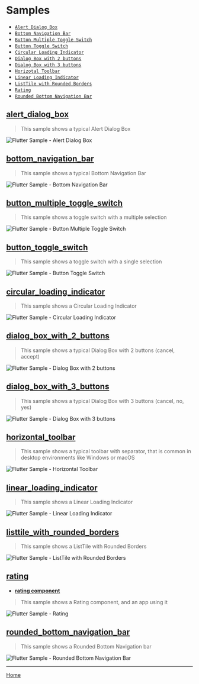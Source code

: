 # Samples
- [`Alert Dialog Box`](#alert_dialog_box)
- [`Bottom Navigation Bar`](#bottom_navigation_bar)
- [`Button Multiple Toggle Switch`](#button_multiple_toggle_switch)
- [`Button Toggle Switch`](#button_toggle_switch)
- [`Circular Loading Indicator`](#circular_loading_indicator)
- [`Dialog Box with 2 buttons`](#dialog_box_with_2_buttons)
- [`Dialog Box with 3 buttons`](#dialog_box_with_3_buttons)
- [`Horizotal Toolbar`](#horizontal_toolbar)
- [`Linear Loading Indicator`](#linear_loading_indicator)
- [`ListTile with Rounded Borders`](#listtile_with_rounded_borders)
- [`Rating`](#rating)
- [`Rounded Bottom Navigation Bar`](#rounded_bottom_navigation_bar)

## <a name="alert_dialog_box"></a>[**alert_dialog_box**](alert_dialog_box/lib/main.dart)
> This sample shows a typical Alert Dialog Box

![Flutter Sample - Alert Dialog Box](images/flutter_sample-Alert_Dialog_Box.png)


## <a name="bottom_navigation_bar"></a>[**bottom_navigation_bar**](bottom_navigation_bar/lib/main.dart)
> This sample shows a typical Bottom Navigation Bar

![Flutter Sample - Bottom Navigation Bar](images/flutter_sample-Bottom_Navigation_Bar.png)


## <a name="button_multiple_toggle_switch"></a>[**button_multiple_toggle_switch**](button_multiple_toggle_switch/lib/main.dart)
> This sample shows a toggle switch with a multiple selection

![Flutter Sample - Button Multiple Toggle Switch](images/flutter_sample-Button_Multiple_Toggle_Switch.png)


## <a name="button_toggle_switch"></a>[**button_toggle_switch**](button_toggle_switch/lib/main.dart)
> This sample shows a toggle switch with a single selection

![Flutter Sample - Button Toggle Switch](images/flutter_sample-Button_Toggle_Switch.png)


## <a name="circular_loading_indicator"></a>[**circular_loading_indicator**](circular_loading_indicator/lib/main.dart)
> This sample shows a Circular Loading Indicator

![Flutter Sample - Circular Loading Indicator](images/flutter_sample-Circular_Loading_Indicator.png)


## <a name="dialog_box_with_2_buttons"></a>[**dialog_box_with_2_buttons**](dialog_box_with_2_buttons/lib/main.dart)
> This sample shows a typical Dialog Box with 2 buttons (cancel, accept)

![Flutter Sample - Dialog Box with 2 buttons](images/flutter_sample-Dialog_Box_with_2_buttons.png)


## <a name="dialog_box_with_3_buttons"></a>[**dialog_box_with_3_buttons**](dialog_box_with_3_buttons/lib/main.dart)
> This sample shows a typical Dialog Box with 3 buttons (cancel, no, yes)

![Flutter Sample - Dialog Box with 3 buttons](images/flutter_sample-Dialog_Box_with_3_buttons.png)


## <a name="horizontal_toolbar"></a>[**horizontal_toolbar**](horizontal_toolbar/lib/main.dart)
> This sample shows a typical toolbar with separator, that is common in desktop environments like Windows or macOS

![Flutter Sample - Horizontal Toolbar](images/flutter_sample-Horizontal_Toolbar.png)


## <a name="linear_loading_indicator"></a>[**linear_loading_indicator**](linear_loading_indicator/lib/main.dart)
> This sample shows a Linear Loading Indicator

![Flutter Sample - Linear Loading Indicator](images/flutter_sample-Linear_Loading_Indicator.png)


## <a name="listtile_with_rounded_borders"></a>[**listtile_with_rounded_borders**](listtile_with_rounded_borders/lib/main.dart)
> This sample shows a ListTile with Rounded Borders

![Flutter Sample - ListTile with Rounded Borders](images/flutter_sample-ListTile_with_Rounded_Borders.png)


## <a name="rating"></a>[**rating**](rating/lib/main.dart)
- [**rating component**](rating/lib/components/rating.dart)
> This sample shows a Rating component, and an app using it

![Flutter Sample - Rating](images/flutter_sample-Rating.png)


## <a name="rounded_bottom_navigation_bar"></a>[**rounded_bottom_navigation_bar**](rounded_bottom_navigation_bar/lib/main.dart)
> This sample shows a Rounded Bottom Navigation bar

![Flutter Sample - Rounded Bottom Navigation Bar](images/flutter_sample-Rounded_Bottom_Navigation_Bar.png)


---
[Home](../README.md)

